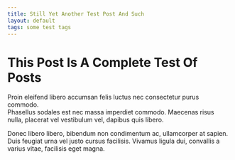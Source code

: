 ```yaml
---
title: Still Yet Another Test Post And Such
layout: default
tags: some test tags
---
```


# This Post Is A Complete Test Of Posts

Proin eleifend libero accumsan felis luctus nec consectetur purus commodo.  
Phasellus sodales est nec massa imperdiet commodo. Maecenas risus nulla, placerat vel vestibulum vel, dapibus quis libero.

Donec libero libero, bibendum non condimentum ac, ullamcorper at sapien. Duis feugiat urna vel justo cursus facilisis. Vivamus ligula dui, convallis a  
varius vitae, facilisis eget magna.
